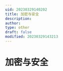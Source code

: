 ```yaml
---
uid: 20230329140202
title: 加密与安全
description: 
author: 
type: other
draft: false
modified: 20230329143213
---
```


# 加密与安全